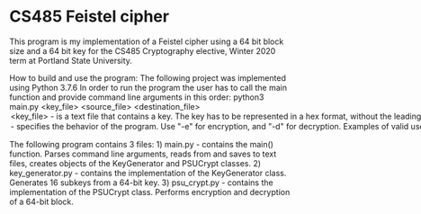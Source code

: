 # CS485 Feistel cipher
This program is my implementation of a Feistel cipher using a 64 bit block size and a 64 bit key for the CS485 Cryptography elective, Winter 2020 term at Portland State University.

How to build and use the program:
The following project was implemented using Python 3.7.6
    In order to run the program the user has to call the main function and provide command line arguments in this order:
        python3 main.py <key_file> <source_file> <destination_file> <option>
    <key_file> - is a text file that contains a key. The key has to be represented in a hex format, without the leading "0x"
    <source_file> - is a text file, that either contains plain text (for encryption), or cipher text in a hex format (for decryption)
    <destination_file> - is a name of the text file where the program will save the result
    <option> - specifies the behavior of the program. Use "-e" for encryption, and "-d" for decryption.
    Examples of valid use would be the following: 
      For ecnryption:  python3 main.py key.txt plain.txt cipher.txt -e 
      For decryption:  python3 main.py key.txt cipher.txt plain.txt -d

The following program contains 3 files:
    1) main.py - contains the main() function. Parses command line arguments, reads from and saves to text files, creates objects of the KeyGenerator and PSUCrypt classes.
    2) key_generator.py - contains the implementation of the KeyGenerator class. Generates 16 subkeys from a 64-bit key.
    3) psu_crypt.py - contains the implementation of the PSUCrypt class. Performs encryption and decryption of a 64-bit block.
